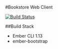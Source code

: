 #Bookstore Web Client

[![Build Status](https://codeship.com/projects/6ef78d80-a132-0133-f6b0-22cba843574f/status?branch=master)](https://codeship.com/projects/128445)

##Build Stack
- Ember CLI 1.13
- ember-bootstrap